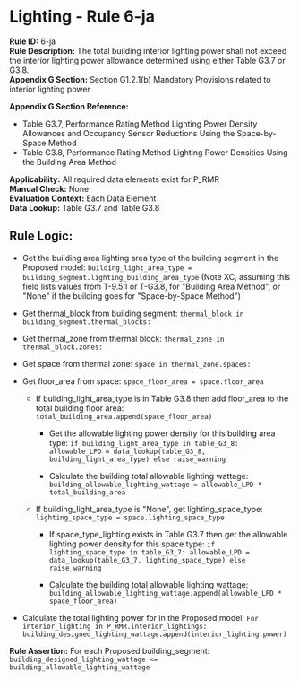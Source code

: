 
# Lighting - Rule 6-ja

**Rule ID:** 6-ja  
**Rule Description:** The total building interior lighting power shall not exceed the interior lighting power allowance determined using either Table G3.7 or G3.8.  
**Appendix G Section:** Section G1.2.1(b) Mandatory Provisions related to interior lighting power
  
**Appendix G Section Reference:**  

- Table G3.7, Performance Rating Method Lighting Power Density Allowances and Occupancy Sensor Reductions Using the Space-by-Space Method
- Table G3.8, Performance Rating Method Lighting Power Densities Using the Building Area Method  

**Applicability:** All required data elements exist for P_RMR  
**Manual Check:** None  
**Evaluation Context:** Each Data Element  
**Data Lookup:** Table G3.7 and Table G3.8  
## Rule Logic: 

- Get the building area lighting area type of the building segment in the Proposed model: ```building_light_area_type = building_segment.lighting_building_area_type``` (Note XC, assuming this field lists values from T-9.5.1 or T-G3.8, for "Building Area Method", or "None" if the building goes for "Space-by-Space Method")

- Get thermal_block from building segment: ```thermal_block in building_segment.thermal_blocks:```

- Get thermal_zone from thermal block: ```thermal_zone in thermal_block.zones:```

- Get space from thermal zone: ```space in thermal_zone.spaces:```

- Get floor_area from space: ```space_floor_area = space.floor_area```

  - If building_light_area_type is in Table G3.8 then add floor_area to the total building floor area: ```total_building_area.append(space_floor_area)```

    - Get the allowable lighting power density for this building area type: ```if building_light_area_type in table_G3_8: allowable_LPD = data_lookup(table_G3_8, building_light_area_type) else raise_warning```

    - Calculate the building total allowable lighting wattage: ```building_allowable_lighting_wattage = allowable_LPD * total_building_area```

  - If building_light_area_type is "None", get lighting_space_type: ```lighting_space_type = space.lighting_space_type```

    - If space_type_lighting exists in Table G3.7 then get the allowable lighting power density for this space type: ```if lighting_space_type in table_G3_7: allowable_LPD = data_lookup(table_G3_7, lighting_space_type) else raise_warning```

    - Calculate the building total allowable lighting wattage: ```building_allowable_lighting_wattage.append(allowable_LPD * space_floor_area)```

- Calculate the total lighting power for in the Proposed model: ```For interior_lighting in P_RMR.interior_lightings: building_designed_lighting_wattage.append(interior_lighting.power)```

**Rule Assertion:** For each Proposed building_segment: ```building_designed_lighting_wattage <= building_allowable_lighting_wattage```
